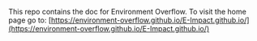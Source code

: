 This repo contains the doc for Environment Overflow. To visit the home page go to: [https://environment-overflow.github.io/E-Impact.github.io/](https://environment-overflow.github.io/E-Impact.github.io/)
